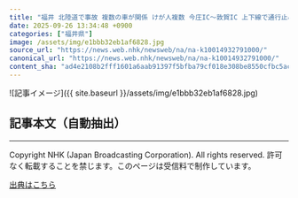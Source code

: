 ```yaml
---
title: "福井 北陸道で事故 複数の車が関係 けが人複数 今庄IC～敦賀IC 上下線で通行止め"
date: 2025-09-26 13:34:48 +0900
categories: ["福井県"]
image: /assets/img/e1bbb32eb1af6828.jpg
source_url: "https://news.web.nhk/newsweb/na/na-k10014932791000/"
canonical_url: "https://news.web.nhk/newsweb/na/na-k10014932791000/"
content_sha: "ad4e2108b2fff1601a6aab91397f5bfba79cf018e308be8550cfbc5acb0af0c0"
---
```


![記事イメージ]({{ site.baseurl }}/assets/img/e1bbb32eb1af6828.jpg)

## 記事本文（自動抽出）
<div><div class="_13tndsj2"><nav aria-label="フッターサイトナビゲーション" class="_13tndsj4"></nav><hr class="esl7kn2s esl7kn1l esl7kn1n _14xli2ae"><p class="esl7kn2s esl7kn1m esl7kn1o _1yvk0f68 _1lugom81">Copyright NHK (Japan Broadcasting Corporation). All rights reserved. 許可なく転載することを禁じます。このページは受信料で制作しています。</p></div></div>

[出典はこちら](https://news.web.nhk/newsweb/na/na-k10014932791000/)

